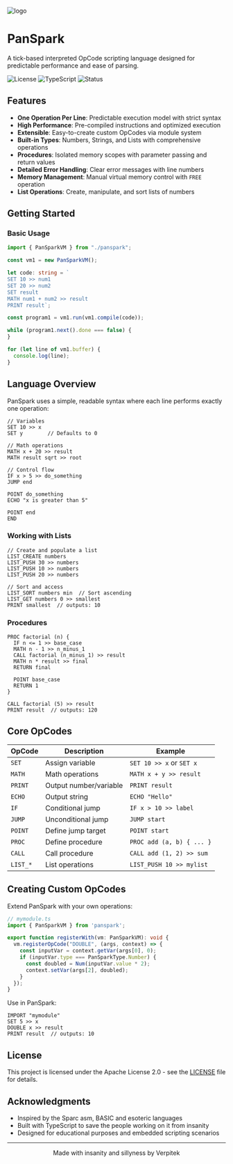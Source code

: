 ![logo](http://dev.verpitek.com:3000/_app/immutable/assets/favicon.CBf7ROhx.png)
# PanSpark

A tick-based interpreted OpCode scripting language designed for predictable performance and ease of parsing.

![License](https://img.shields.io/badge/license-Apache%202.0-blue.svg)
![TypeScript](https://img.shields.io/badge/typescript-%23007ACC.svg?logo=typescript&logoColor=white)
![Status](https://img.shields.io/badge/status-active-success.svg)

## Features

- **One Operation Per Line**: Predictable execution model with strict syntax
- **High Performance**: Pre-compiled instructions and optimized execution
- **Extensible**: Easy-to-create custom OpCodes via module system
- **Built-in Types**: Numbers, Strings, and Lists with comprehensive operations
- **Procedures**: Isolated memory scopes with parameter passing and return values
- **Detailed Error Handling**: Clear error messages with line numbers
- **Memory Management**: Manual virtual memory control with `FREE` operation
- **List Operations**: Create, manipulate, and sort lists of numbers

## Getting Started

### Basic Usage

```typescript
import { PanSparkVM } from "./panspark";

const vm1 = new PanSparkVM();

let code: string = `
SET 10 >> num1
SET 20 >> num2
SET result
MATH num1 + num2 >> result
PRINT result`;

const program1 = vm1.run(vm1.compile(code));

while (program1.next().done === false) {
}

for (let line of vm1.buffer) {
  console.log(line);
}
```

## Language Overview

PanSpark uses a simple, readable syntax where each line performs exactly one operation:

```panspark
// Variables
SET 10 >> x
SET y        // Defaults to 0

// Math operations
MATH x + 20 >> result
MATH result sqrt >> root

// Control flow
IF x > 5 >> do_something
JUMP end

POINT do_something
ECHO "x is greater than 5"

POINT end
END
```

### Working with Lists

```panspark
// Create and populate a list
LIST_CREATE numbers
LIST_PUSH 30 >> numbers
LIST_PUSH 10 >> numbers
LIST_PUSH 20 >> numbers

// Sort and access
LIST_SORT numbers min  // Sort ascending
LIST_GET numbers 0 >> smallest
PRINT smallest  // outputs: 10
```

### Procedures

```panspark
PROC factorial (n) {
  IF n <= 1 >> base_case
  MATH n - 1 >> n_minus_1
  CALL factorial (n_minus_1) >> result
  MATH n * result >> final
  RETURN final
  
  POINT base_case
  RETURN 1
}

CALL factorial (5) >> result
PRINT result  // outputs: 120
```

## Core OpCodes

| OpCode | Description | Example |
|--------|-------------|---------|
| `SET` | Assign variable | `SET 10 >> x` or `SET x` |
| `MATH` | Math operations | `MATH x + y >> result` |
| `PRINT` | Output number/variable | `PRINT result` |
| `ECHO` | Output string | `ECHO "Hello"` |
| `IF` | Conditional jump | `IF x > 10 >> label` |
| `JUMP` | Unconditional jump | `JUMP start` |
| `POINT` | Define jump target | `POINT start` |
| `PROC` | Define procedure | `PROC add (a, b) { ... }` |
| `CALL` | Call procedure | `CALL add (1, 2) >> sum` |
| `LIST_*` | List operations | `LIST_PUSH 10 >> mylist` |

## Creating Custom OpCodes

Extend PanSpark with your own operations:

```typescript
// mymodule.ts
import { PanSparkVM } from 'panspark';

export function registerWith(vm: PanSparkVM): void {
  vm.registerOpCode("DOUBLE", (args, context) => {
    const inputVar = context.getVar(args[0], 0);
    if (inputVar.type === PanSparkType.Number) {
      const doubled = Num(inputVar.value * 2);
      context.setVar(args[2], doubled);
    }
  });
}
```

Use in PanSpark:
```panspark
IMPORT "mymodule"
SET 5 >> x
DOUBLE x >> result
PRINT result  // outputs: 10
```

## License

This project is licensed under the Apache License 2.0 - see the [LICENSE](LICENSE) file for details.

## Acknowledgments

- Inspired by the Sparc asm, BASIC and esoteric languages
- Built with TypeScript to save the people working on it from insanity
- Designed for educational purposes and embedded scripting scenarios

---

<p align="center">Made with insanity and sillyness by Verpitek</p>
